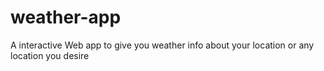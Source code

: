 # weather-app
A interactive Web app to give you weather info about your location or any location you desire
